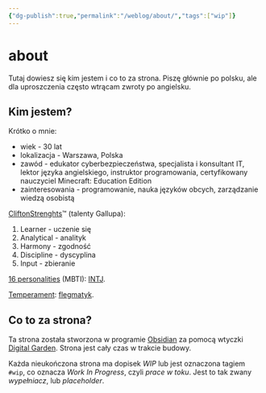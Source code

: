 ```yaml
---
{"dg-publish":true,"permalink":"/weblog/about/","tags":["wip"]}
---
```



# about

Tutaj dowiesz się kim jestem i co to za strona. Piszę głównie po polsku, ale dla uproszczenia często wtrącam zwroty po angielsku.

## Kim jestem?

Krótko o mnie:

- wiek - 30 lat
- lokalizacja - Warszawa, Polska
- zawód - edukator cyberbezpieczeństwa, specjalista i konsultant IT, lektor języka angielskiego, instruktor programowania, certyfikowany nauczyciel Minecraft: Education Edition
- zainteresowania - programowanie, nauka języków obcych, zarządzanie wiedzą osobistą

[CliftonStrenghts](https://pl.wikipedia.org/wiki/Test_Gallupa)™ (talenty Gallupa):

1. Learner - uczenie się
2. Analytical - analityk
3. Harmony - zgodność
4. Discipline - dyscyplina
5. Input - zbieranie

[16 personalities](https://www.16personalities.com/) (MBTI): [INTJ](https://www.16personalities.com/pl/osobowosc-intj).

[Temperament](https://pl.wikipedia.org/wiki/Temperament): [flegmatyk](https://pl.wikipedia.org/wiki/Flegmatyk).

## Co to za strona?

Ta strona została stworzona w programie [Obsidian](https://obsidian.md/) za pomocą wtyczki [Digital Garden](https://github.com/oleeskild/obsidian-digital-garden). Strona jest cały czas w trakcie budowy.

Każda nieukończona strona ma dopisek *WIP* lub jest oznaczona tagiem `#wip`, co oznacza *Work In Progress*, czyli *prace w toku*. Jest to tak zwany *wypełniacz*, lub *placeholder*.
